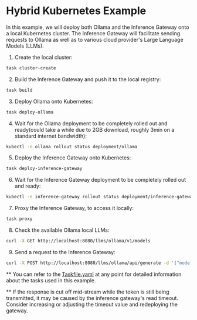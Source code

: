 # Hybrid Kubernetes Example

In this example, we will deploy both Ollama and the Inference Gateway onto a local Kubernetes cluster. The Inference Gateway will facilitate sending requests to Ollama as well as to various cloud provider's Large Language Models (LLMs).

1. Create the local cluster:

```bash
task cluster-create
```

2. Build the Inference Gateway and push it to the local registry:

```bash
task build
```

3. Deploy Ollama onto Kubernetes:

```bash
task deploy-ollama
```

4. Wait for the Ollama deployment to be completely rolled out and ready(could take a while due to 2GB download, roughly 3min on a standard internet bandwidth):

```bash
kubectl -n ollama rollout status deployment/ollama
```

5. Deploy the Inference Gateway onto Kubernetes:

```bash
task deploy-inference-gateway
```

6. Wait for the Inference Gateway deployment to be completely rolled out and ready:

```bash
kubectl -n inference-gateway rollout status deployment/inference-gateway
```

7. Proxy the Inference Gateway, to access it locally:

```bash
task proxy
```

8. Check the available Ollama local LLMs:

```bash
curl -X GET http://localhost:8080/llms/ollama/v1/models
```

9. Send a request to the Inference Gateway:

```bash
curl -X POST http://localhost:8080/llms/ollama/api/generate -d '{"model": "phi3:3.8b", "prompt": "Why is the sky blue? keep it short and concise."}'
```

\*\* You can refer to the [Taskfile.yaml](./Taskfile.yaml) at any point for detailed information about the tasks used in this example.

\*\* If the response is cut off mid-stream while the token is still being transmitted, it may be caused by the inference gateway's read timeout. Consider increasing or adjusting the timeout value and redeploying the gateway.
